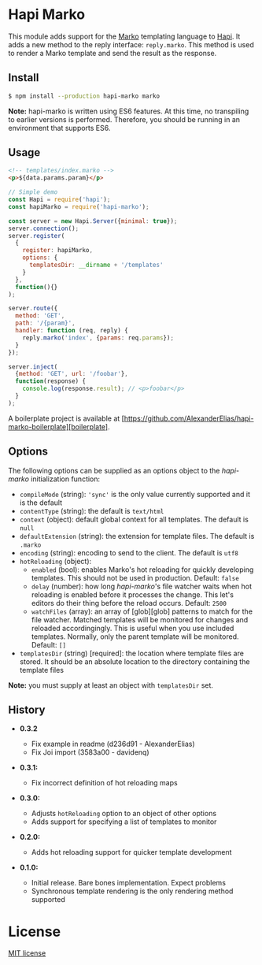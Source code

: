 # Hapi Marko

This module adds support for the [Marko][marko] templating language to
[Hapi][hapi]. It adds a new method to the reply interface: `reply.marko`. This
method is used to render a Marko template and send the result as the response.

## Install

```bash
$ npm install --production hapi-marko marko
```

**Note:** hapi-marko is written using ES6 features. At this time, no
transpiling to earlier versions is performed. Therefore, you should be running
in an environment that supports ES6.

## Usage

```html
<!-- templates/index.marko -->
<p>${data.params.param}</p>
```

```javascript
// Simple demo
const Hapi = require('hapi');
const hapiMarko = require('hapi-marko');

const server = new Hapi.Server({minimal: true});
server.connection();
server.register(
  {
    register: hapiMarko,
    options: {
      templatesDir: __dirname + '/templates'
    }
  },
  function(){}
);

server.route({
  method: 'GET',
  path: '/{param}',
  handler: function (req, reply) {
    reply.marko('index', {params: req.params});
  }
});

server.inject(
  {method: 'GET', url: '/foobar'},
  function(response) {
    console.log(response.result); // <p>foobar</p>
  }
);
```

A boilerplate project is available at
[https://github.com/AlexanderElias/hapi-marko-boilerplate][boilerplate].

## Options

The following options can be supplied as an options object to the *hapi-marko*
initialization function:

* `compileMode` (string): `'sync'` is the only value currently supported and
  it is the default
* `contentType` (string): the default is `text/html`
* `context` (object): default global context for all templates. The default
  is `null`
* `defaultExtension` (string): the extension for template files. The default
  is `.marko`
* `encoding` (string): encoding to send to the client. The default is `utf8`
* `hotReloading` (object):
    * `enabled` (bool): enables Marko's hot reloading for quickly developing
    templates. This should not be used in production. Default: `false`
    * `delay` (number): how long *hapi-marko*'s file watcher waits when
      hot reloading is enabled before it processes the change. This let's
      editors do their thing before the reload occurs. Default: `2500`
    * `watchFiles` (array): an array of [glob][glob] patterns to match for the
      file watcher. Matched templates will be monitored for changes and reloaded
      accordingingly. This is useful when you use included templates.
      Normally, only the parent template will be monitored. Default: `[]`
* `templatesDir` (string) [required]: the location where template files are
stored. It should be an absolute location to the directory containing the
template files

**Note:** you must supply at least an object with `templatesDir` set.

## History

+ **0.3.2**
    + Fix example in readme (d236d91 - AlexanderElias)
    + Fix Joi import (3583a00 - davidenq)

+ **0.3.1:**
    + Fix incorrect definition of hot reloading maps

+ **0.3.0:**
    + Adjusts `hotReloading` option to an object of other options
    + Adds support for specifying a list of templates to monitor

+ **0.2.0:**
    + Adds hot reloading support for quicker template development

+ **0.1.0:**
    + Initial release. Bare bones implementation. Expect problems
    + Synchronous template rendering is the only rendering method supported

# License

[MIT license](http://jsumners.mit-license.org/)

[marko]: https://github.com/raptorjs/marko
[hapi]: http://hapijs.com/
[vision]: https://github.com/hapijs/vision
[boilerplate]: https://github.com/AlexanderElias/hapi-marko-boilerplate

